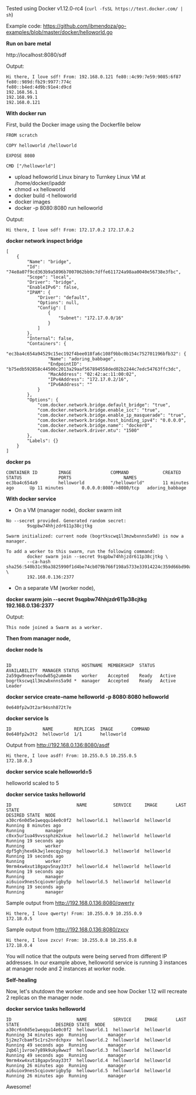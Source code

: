 Tested using Docker v1.12.0-rc4 (```curl -fsSL https://test.docker.com/ | sh```)

Example code: https://github.com/ibmendoza/go-examples/blob/master/docker/helloworld.go

**Run on bare metal**

http://localhost:8080/sdf

Output:

```
Hi there, I love sdf! From: 192.168.0.121 fe80::4c99:7e59:9085:6f87 
fe80::989d:fb29:9977:774c 
fe80::b4ed:4d9b:91e4:d9cd 
192.168.56.1 
192.168.99.1 
192.168.0.121 
```

**With docker run**

First, build the Docker image using the Dockerfile below

```
FROM scratch

COPY helloworld /helloworld

EXPOSE 8080

CMD ["/helloworld"]
```

- upload helloworld Linux binary to Turnkey Linux VM at /home/docker/ipaddr
- chmod +x helloworld
- docker build -t helloworld
- docker images
- docker -p 8080:8080 run helloworld

Output:

```
Hi there, I love sdf! From: 172.17.0.2 172.17.0.2 
```

**docker network inspect bridge**

```
[
    {
        "Name": "bridge",
        "Id": "74e8a07f9cd363b9a5896b7007062bb9c7dffe611724a98aa0040e56738e3fbc",
        "Scope": "local",
        "Driver": "bridge",
        "EnableIPv6": false,
        "IPAM": {
            "Driver": "default",
            "Options": null,
            "Config": [
                {
                    "Subnet": "172.17.0.0/16"
                }
            ]
        },
        "Internal": false,
        "Containers": {
            "ec3ba4c654a94529c15ec192f4bee018fa6c108f9bbc0b154c752701196bfb32": {
                "Name": "adoring_babbage",
                "EndpointID": "b75edb592858c44500c2013a29aaf567894558ded02b2244c7edc54763ffc3dc",
                "MacAddress": "02:42:ac:11:00:02",
                "IPv4Address": "172.17.0.2/16",
                "IPv6Address": ""
            }
        },
        "Options": {
            "com.docker.network.bridge.default_bridge": "true",
            "com.docker.network.bridge.enable_icc": "true",
            "com.docker.network.bridge.enable_ip_masquerade": "true",
            "com.docker.network.bridge.host_binding_ipv4": "0.0.0.0",
            "com.docker.network.bridge.name": "docker0",
            "com.docker.network.driver.mtu": "1500"
        },
        "Labels": {}
    }
]
```

**docker ps**

```
CONTAINER ID        IMAGE               COMMAND             CREATED             STATUS              PORTS                    NAMES
ec3ba4c654a9        helloworld          "/helloworld"       11 minutes ago      Up 11 minutes       0.0.0.0:8080->8080/tcp   adoring_babbage
```

**With docker service**

- On a VM (manager node), docker swarm init

```
No --secret provided. Generated random secret:
        9sqpbw74hhjzdr611p38cjtkg

Swarm initialized: current node (bogrtkscwq1l3mzwbxnns5a9d) is now a manager.

To add a worker to this swarm, run the following command:
        docker swarm join --secret 9sqpbw74hhjzdr611p38cjtkg \
        --ca-hash sha256:540b31c9ba3825990f1d4be74cb079b766f198a5733e33914224c359d66bd90a \
        192.168.0.136:2377
```

- On a separate VM (worker node), 

**docker swarm join --secret 9sqpbw74hhjzdr611p38cjtkg 192.168.0.136:2377**

Output:

```
This node joined a Swarm as a worker.
```

**Then from manager node,**

**docker node ls**

```

ID                           HOSTNAME  MEMBERSHIP  STATUS  AVAILABILITY  MANAGER STATUS
2a59gw9neevfnodw85g2umm4m    worker    Accepted    Ready   Active
bogrtkscwq1l3mzwbxnns5a9d *  manager   Accepted    Ready   Active        Leader
```

**docker service create –name helloworld -p 8080:8080 helloworld**

```
0e640fp2w3t2ar94snh872t7e
```

**docker service ls**

```
ID            NAME        REPLICAS  IMAGE       COMMAND
0e640fp2w3t2  helloworld  1/1       helloworld
```

Output from http://192.168.0.136:8080/asdf

```
Hi there, I love asdf! From: 10.255.0.5 10.255.0.5 
172.18.0.3 
```

**docker service scale helloworld=5**

helloworld scaled to 5

**docker service tasks helloworld**

```
ID                         NAME          SERVICE     IMAGE       LAST STATE                                                                                                                           DESIRED STATE  NODE
a30cr6n0d5e1weqqu14e0c0f2  helloworld.1  helloworld  helloworld  Running 8 minutes ago                                                                                                                Running        manager
c0xx5ur1ua49vvssphzm2xkue  helloworld.2  helloworld  helloworld  Running 19 seconds ago                                                                                                               Running        worker
dpf5ghjhex6k3wjleecqy2ngy  helloworld.3  helloworld  helloworld  Running 19 seconds ago                                                                                                               Running        worker
9mrm4xw4xut18gapv5nay33t7  helloworld.4  helloworld  helloworld  Running 19 seconds ago                                                                                                               Running        manager
ai6uiox9nes5cqiovmrigby5p  helloworld.5  helloworld  helloworld  Running 19 seconds ago                                                                                                               Running        manager
```

Sample output from http://192.168.0.136:8080/qwerty

```
Hi there, I love qwerty! From: 10.255.0.9 10.255.0.9 
172.18.0.5
```

Sample output from http://192.168.0.136:8080/zxcv

```
Hi there, I love zxcv! From: 10.255.0.8 10.255.0.8 
172.18.0.4
```

You will notice that the outputs were being served from different IP addresses. In our example above, helloworld service is running 3 instances at manager node and 2 instances at worker node.

**Self-healing**

Now, let's shutdown the worker node and see how Docker 1.12 will recreate 2 replicas on the manager node.

**docker service tasks helloworld**

```
ID                         NAME          SERVICE     IMAGE       LAST STATE              DESIRED STATE  NODE
a30cr6n0d5e1weqqu14e0c0f2  helloworld.1  helloworld  helloworld  Running 34 minutes ago  Running        manager
5j2mz7cbamf5c1rs2nrdchpxv  helloworld.2  helloworld  helloworld  Running 49 seconds ago  Running        manager
2qb6lj1vroe7y89k9uky8wwzf  helloworld.3  helloworld  helloworld  Running 49 seconds ago  Running        manager
9mrm4xw4xut18gapv5nay33t7  helloworld.4  helloworld  helloworld  Running 26 minutes ago  Running        manager
ai6uiox9nes5cqiovmrigby5p  helloworld.5  helloworld  helloworld  Running 26 minutes ago  Running        manager
```

Awesome!
